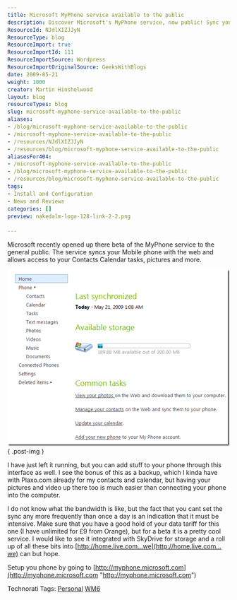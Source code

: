 ```yaml
---
title: Microsoft MyPhone service available to the public
description: Discover Microsoft's MyPhone service, now public! Sync your mobile with the web for easy access to contacts, photos, and more. Explore the future of mobile backup!
ResourceId: NJdlXIZJJyN
ResourceType: blog
ResourceImport: true
ResourceImportId: 111
ResourceImportSource: Wordpress
ResourceImportOriginalSource: GeeksWithBlogs
date: 2009-05-21
weight: 1000
creator: Martin Hinshelwood
layout: blog
resourceTypes: blog
slug: microsoft-myphone-service-available-to-the-public
aliases:
- /blog/microsoft-myphone-service-available-to-the-public
- /microsoft-myphone-service-available-to-the-public
- /resources/NJdlXIZJJyN
- /resources/blog/microsoft-myphone-service-available-to-the-public
aliasesFor404:
- /microsoft-myphone-service-available-to-the-public
- /blog/microsoft-myphone-service-available-to-the-public
- /resources/blog/microsoft-myphone-service-available-to-the-public
tags:
- Install and Configuration
- News and Reviews
categories: []
preview: nakedalm-logo-128-link-2-2.png

---
```

Microsoft recently opened up there beta of the MyPhone service to the general public. The service syncs your Mobile phone with the web and allows access to your Contacts Calendar tasks, pictures and more.

[![image](images/MicrosoftMyPhoneserviceavailabletothepub_E1A9-image_thumb-1-1.png)](http://blog.hinshelwood.com/files/2011/05/GWB-WindowsLiveWriter-MicrosoftMyPhoneserviceavailabletothepub_E1A9-image_2.png)
{ .post-img }

I have just left it running, but you can add stuff to your phone through this interface as well. I see the bonus of this as a backup, which I kinda have with Plaxo.com already for my contacts and calendar, but having your pictures and video up there too is much easier than connecting your phone into the computer.

I do not know what the bandwidth is like, but the fact that you cant set the sync any more frequently than once a day is an indication that it must be intensive. Make sure that you have a good hold of your data tariff for this one (I have unlimited for £9 from Orange), but for a beta it is a pretty cool service. I would like to see it integrated with SkyDrive for storage and a roll up of all these bits into [http://home.live.com…we](http://home.live.com…we) can but hope.

Setup you phone by going to [http://myphone.microsoft.com](http://myphone.microsoft.com "http://myphone.microsoft.com")

Technorati Tags: [Personal](http://technorati.com/tags/Personal) [WM6](http://technorati.com/tags/WM6)
